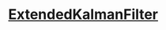 # [ExtendedKalmanFilter](https://filterpy.readthedocs.io/en/latest/kalman/ExtendedKalmanFilter.html)